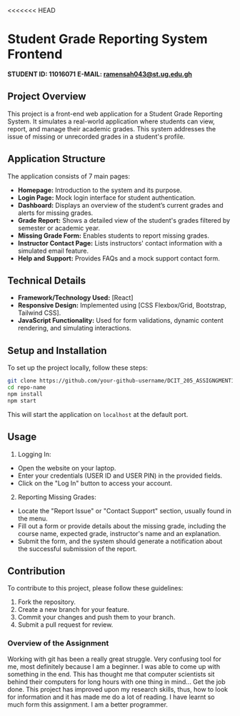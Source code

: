 <<<<<<< HEAD
# Student Grade Reporting System Frontend

**STUDENT ID: 11016071**
**E-MAIL: ramensah043@st.ug.edu.gh**


## Project Overview

This project is a front-end web application for a Student Grade Reporting System. It simulates a real-world application where students can view, report, and manage their academic grades. This system addresses the issue of missing or unrecorded grades in a student's profile.

## Application Structure

The application consists of 7 main pages:

- **Homepage:** Introduction to the system and its purpose.
- **Login Page:** Mock login interface for student authentication.
- **Dashboard:** Displays an overview of the student’s current grades and alerts for missing grades.
- **Grade Report:** Shows a detailed view of the student's grades filtered by semester or academic year.
- **Missing Grade Form:** Enables students to report missing grades.
- **Instructor Contact Page:** Lists instructors' contact information with a simulated email feature.
- **Help and Support:** Provides FAQs and a mock support contact form.

## Technical Details

- **Framework/Technology Used:** [React]
- **Responsive Design:** Implemented using [CSS Flexbox/Grid, Bootstrap, Tailwind CSS].
- **JavaScript Functionality:** Used for form validations, dynamic content rendering, and simulating interactions.

## Setup and Installation

To set up the project locally, follow these steps:

```bash
git clone https://github.com/your-github-username/DCIT_205_ASSIGNGMENT1.git
cd repo-name
npm install
npm start
```

This will start the application on `localhost` at the default port.

## Usage

1. Logging In:
- Open the website on your laptop.
- Enter your credentials (USER ID and USER PIN) in  the provided fields.
- Click on the "Log In" button to access your account.
2. Reporting Missing Grades:
- Locate the "Report Issue" or "Contact Support" section, usually found in the menu.
- Fill out a form or provide details about the missing grade, including the course name, expected grade, instructor's name and an explanation.
- Submit the form, and the system should generate a notification about the successful submission of the report.

## Contribution

To contribute to this project, please follow these guidelines:

1. Fork the repository.
2. Create a new branch for your feature.
3. Commit your changes and push them to your branch.
4. Submit a pull request for review.

### Overview of the Assignment
Working with git has been a really great struggle. Very confusing tool for me, most definitely because I am a beginner.
I was able to come up with something in the end.
This has thought me that computer scientists sit behind their computers for long hours with one thing in mind... Get the job done.
This project has improved upon my research skills, thus, how to look for information and it has made me do a lot of reading.
I have learnt so much form this assignment. I am a better programmer.
